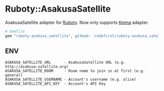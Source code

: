 # Ruboty::AsakusaSatellite
AsakusaSatellite adapter for [Ruboty](https://github.com/r7kamura/ruboty).
Now only supports [Keima](http://www.codefirst.org/keima/) adapter.

```ruby
# Gemfile
gem "ruboty-asakusa_satellite", github: 'codefirst/ruboty-asakusa_satellite'
```

## ENV
```
ASAKUSA_SATELLITE_URL      - AsakusaSatellite URL (e.g. http://asakusa-satellite.org)
ASAKUSA_SATELLITE_ROOM     - Room name to join in at first (e.g. general)
ASAKUSA_SATELLITE_USERNAME - Account's username (e.g. alice)
ASAKUSA_SATELLITE_API_KEY  - Account's API Key
```
